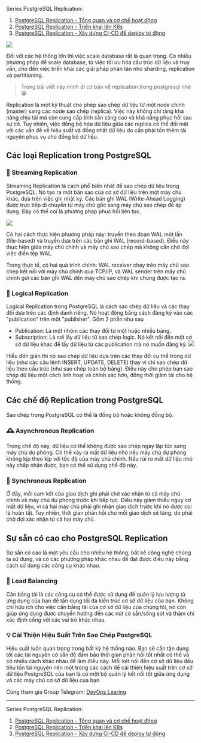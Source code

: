 Series PostgreSQL Replication:
1. [PostgreSQL Replication - Tổng quan và cơ chế hoạt động](https://viblo.asia/p/postgresql-replication-tong-quan-va-co-che-hoat-dong-part-12-GAWVpyxo405)
2. [PostgreSQL Replication - Triển khai lên K8s](https://viblo.asia/p/postgresql-replication-xay-dung-ci-cd-de-deploy-tu-dong-part-23-y37LdvE04ov)
3. [PostgreSQL Replication - Xây dựng CI-CD để deploy tự động](https://viblo.asia/p/postgresql-replication-xay-dung-ci-cd-de-deploy-tu-dong-part-23-y37LdvE04ov)

![](https://images.viblo.asia/0ee87145-6b5f-41df-801a-bea9fe17a603.jpeg)

Đối với các hệ thống lớn thì việc scale database rất là quan trọng. Có nhiều phương pháp để scale database, từ việc tối ưu hóa cấu trúc dữ liệu và truy vấn, cho đến việc triển khai các giải pháp phân tán như sharding, replication và partitioning.
> Trong bài viết này mình đi cơ bản về replication trong postgresql nhé 😁

Replication là một kỹ thuật cho phép sao chép dữ liệu từ một node chính (master) sang các node sao chép (replica). Việc này không chỉ tăng khả năng chịu tải mà còn cung cấp tính sẵn sàng cao và khả năng phục hồi sau sự cố. Tuy nhiên, việc đồng bộ hóa dữ liệu giữa các replica có thể đối mặt với các vấn đề về hiệu suất và đồng nhất dữ liệu do cần phải tốn thêm tài nguyên phục vụ cho đồng bộ dữ liệu.

## Các loại Replication trong PostgreSQL

### 🚰 Streaming Replication
Streaming Replication là cách phổ biến nhất để sao chép dữ liệu trong PostgreSQL. Nó tạo ra một bản sao của cơ sở dữ liệu trên một máy chủ khác, dựa trên việc ghi nhật ký. Các bản ghi WAL (Write-Ahead Logging) được trực tiếp di chuyển từ máy chủ gốc sang máy chủ sao chép để áp dụng. Đây có thể coi là phương pháp phục hồi liên tục.

![](https://images.viblo.asia/b4aebc54-43ff-4b4d-a248-23229fb9f29a.png)

Có hai cách thực hiện phương pháp này: truyền theo đoạn WAL một lần (file-based) và truyền dựa trên các bản ghi WAL (record-based). Điều này thực hiện giữa máy chủ chính và máy chủ sao chép mà không cần chờ đợi việc điền tệp WAL.

Trong thực tế, có hai quá trình chính: WAL receiver chạy trên máy chủ sao chép kết nối với máy chủ chính qua TCP/IP, và WAL sender trên máy chủ chính gửi các bản ghi WAL đến máy chủ sao chép khi chúng được tạo ra.

### 🧠 Logical Replication
Logical Replication trong PostgreSQL là cách sao chép dữ liệu và các thay đổi dựa trên các định danh riêng. Nó hoạt động bằng cách đăng ký vào các "publication" trên một "publisher". Gồm 2 phần như sau
* Publication: Là một nhóm các thay đổi từ một hoặc nhiều bảng.
* Subscription: Là nơi lấy dữ liệu từ sao chép logic. Nó kết nối đến một cơ sở dữ liệu khác để lấy dữ liệu từ các publication mà nó muốn đăng ký.
![](https://images.viblo.asia/d78ae674-c8fd-49a3-9108-135161eb5b52.png)

Hiểu đơn giản thì nó sao chép dữ liệu dựa trên các thay đổi cụ thể trong dữ liệu (như các câu lệnh INSERT, UPDATE, DELETE) thay vì chỉ sao chép dữ liệu theo cấu trúc (như sao chép toàn bộ bảng). Điều này cho phép bạn sao chép dữ liệu một cách linh hoạt và chính xác hơn, đồng thời giảm tải cho hệ thống.

## Các chế độ Replication trong PostgreSQL
Sao chép trong PostgreSQL có thể là đồng bộ hoặc không đồng bộ.

### 🕰️ Asynchronous Replication
Trong chế độ này, dữ liệu có thể không được sao chép ngay lập tức sang máy chủ dự phòng. Có thể xảy ra mất dữ liệu nhỏ nếu máy chủ dự phòng không kịp theo kịp với tốc độ của máy chủ chính. Nếu rủi ro mất dữ liệu nhỏ này chấp nhận được, bạn có thể sử dụng chế độ này.

### 🔄 Synchronous Replication
Ở đây, mỗi cam kết của giao dịch ghi phải chờ xác nhận từ cả máy chủ chính và máy chủ dự phòng trước khi tiếp tục. Điều này giảm thiểu nguy cơ mất dữ liệu, vì cả hai máy chủ phải ghi nhận giao dịch trước khi nó được coi là hoàn tất. Tuy nhiên, thời gian phản hồi cho mỗi giao dịch sẽ tăng, do phải chờ đợi xác nhận từ cả hai máy chủ.

## Sự sẵn có cao cho PostgreSQL Replication
Sự sẵn có cao là một yêu cầu cho nhiều hệ thống, bất kể công nghệ chúng ta sử dụng, và có các phương pháp khác nhau để đạt được điều này bằng cách sử dụng các công cụ khác nhau.

### 🔁 Load Balancing
Cân bằng tải là các công cụ có thể được sử dụng để quản lý lưu lượng từ ứng dụng của bạn để tận dụng tối đa kiến trúc cơ sở dữ liệu của bạn. Không chỉ hữu ích cho việc cân bằng tải của cơ sở dữ liệu của chúng tôi, nó còn giúp ứng dụng được chuyển hướng đến các nút có sẵn/sống sót và thậm chí xác định cổng với các vai trò khác nhau.


### 💡 Cải Thiện Hiệu Suất Trên Sao Chép PostgreSQL
Hiệu suất luôn quan trọng trong bất kỳ hệ thống nào. Bạn sẽ cần tận dụng tốt các tài nguyên có sẵn để đảm bảo thời gian phản hồi tốt nhất có thể và có nhiều cách khác nhau để làm điều này. Mỗi kết nối đến cơ sở dữ liệu đều tiêu tốn tài nguyên nên một trong các cách để cải thiện hiệu suất trên cơ sở dữ liệu PostgreSQL của bạn là có một bộ quản lý kết nối tốt giữa ứng dụng và các máy chủ cơ sở dữ liệu của bạn.

Cùng tham gia Group Telegram: [DevOps Learing](https://t.me/+izmvdOHL-vhhNGZl)

---
Series PostgreSQL Replication:
1. [PostgreSQL Replication - Tổng quan và cơ chế hoạt động](https://viblo.asia/p/postgresql-replication-tong-quan-va-co-che-hoat-dong-part-12-GAWVpyxo405)
2. [PostgreSQL Replication - Triển khai lên K8s](https://viblo.asia/p/postgresql-replication-xay-dung-ci-cd-de-deploy-tu-dong-part-23-y37LdvE04ov)
3. [PostgreSQL Replication - Xây dựng CI-CD để deploy tự động](https://viblo.asia/p/postgresql-replication-xay-dung-ci-cd-de-deploy-tu-dong-part-23-y37LdvE04ov)